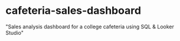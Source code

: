 # cafeteria-sales-dashboard
"Sales analysis dashboard for a college cafeteria using SQL &amp; Looker Studio"
